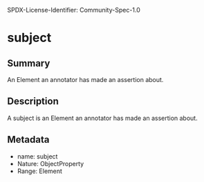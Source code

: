SPDX-License-Identifier: Community-Spec-1.0

# subject

## Summary

An Element an annotator has made an assertion about.

## Description

A subject is an Element an annotator has made an assertion about.

## Metadata

- name: subject
- Nature: ObjectProperty
- Range: Element

